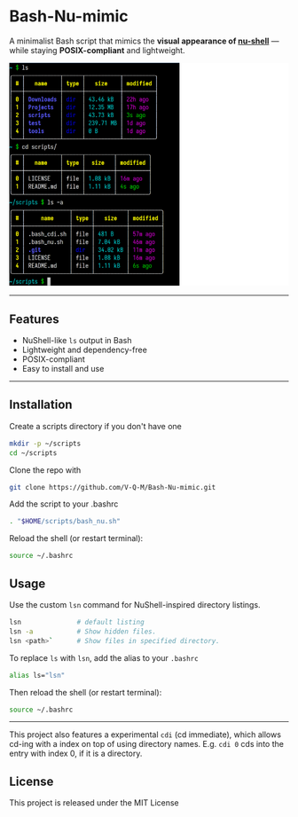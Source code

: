 # Bash-Nu-mimic

A minimalist Bash script that mimics the **visual appearance of [nu-shell](https://github.com/nushell/nushell)** — while staying **POSIX-compliant** and lightweight. 

![Preview of lsn](preview.png)


---

## Features

- NuShell-like `ls` output in Bash
- Lightweight and dependency-free
- POSIX-compliant
- Easy to install and use

---

## Installation

Create a scripts directory if you don't have one
```bash
mkdir -p ~/scripts
cd ~/scripts
```

Clone the repo with
```bash
git clone https://github.com/V-Q-M/Bash-Nu-mimic.git
```

Add the script to your .bashrc
```bash
. "$HOME/scripts/bash_nu.sh"
```

Reload the shell (or restart terminal):
```bash
source ~/.bashrc
```

## Usage
Use the custom `lsn` command for NuShell-inspired directory listings.
```bash
lsn              # default listing
lsn -a           # Show hidden files.
lsn <path>`      # Show files in specified directory.
```

To replace `ls` with `lsn`, add the alias to your `.bashrc`
```bash
alias ls="lsn"
```

Then reload the shell (or restart terminal):
```bash
source ~/.bashrc
```

---

This project also features a experimental `cdi` (cd immediate), which allows cd-ing with a index on top of using directory names. E.g. `cdi 0` cds into the entry with index 0, if it is a directory.

## License
This project is released under the MIT License
